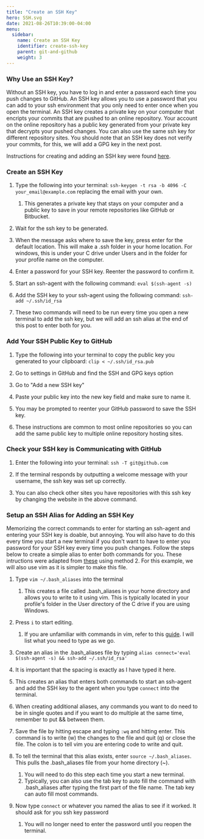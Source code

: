 ```yaml
---
title: "Create an SSH Key"
hero: SSH.svg
date: 2021-08-26T10:39:00-04:00
menu:
  sidebar:
    name: Create an SSH Key
    identifier: create-ssh-key
    parent: git-and-github
    weight: 3
---
```

### Why Use an SSH Key?
Without an SSH key, you have to log in and enter a password each time you push changes to GitHub. An SSH key allows you to use a password that you can add to your ssh environment that you only need to enter once when you open the terminal. An SSH key creates a private key on your computer that encripts your commits that are pushed to an online repository. Your account on the online repository has a public key generated from your private key that decrypts your pushed changes. You can also use the same ssh key for different repository sites. You should note that an SSH key does not verify your commits, for this, we will add a GPG key in the next post.

Instructions for creating and adding an SSH key were found [here](https://docs.github.com/en/github/authenticating-to-github/connecting-to-github-with-ssh).

### Create an SSH Key
1. Type the following into your terminal: `ssh-keygen -t rsa -b 4096 -C your_email@example.com` replacing the email with your own.
   1. This generates a private key that stays on your computer and a public key to save in your remote repositories like GitHub or Bitbucket.


2. Wait for the ssh key to be generated.


3. When the message asks where to save the key, press enter for the default location. This will make a .ssh folder in your home location. For windows, this is under your C drive under Users and in the folder for your profile name on the computer.


4. Enter a password for your SSH key. Reenter the password to confirm it.


5. Start an ssh-agent with the following command: `eval $(ssh-agent -s)`


6. Add the SSH key to your ssh-agent using the following command: `ssh-add ~/.ssh/id_rsa`


7. These two commands will need to be run every time you open a new terminal to add the ssh key, but we will add an ssh alias at the end of this post to enter both for you.

### Add Your SSH Public Key to GitHub
1. Type the following into your terminal to copy the public key you generated to your clipboard: `clip < ~/.ssh/id_rsa.pub`


2. Go to settings in GitHub and find the SSH and GPG keys option


3. Go to "Add a new SSH key"


4. Paste your public key into the new key field and make sure to name it.


5. You may be prompted to reenter your GitHub password to save the SSH key.


6. These instructions are common to most online repositories so you can add the same public key to multiple online repository hosting sites.

### Check your SSH key is Communicating with GitHub
1. Enter the following into your terminal: `ssh -T git@github.com`


2. If the terminal responds by outputting a welcome message with your username, the ssh key
was set up correctly.


3. You can also check other sites you have repositories with this ssh key by changing the website in
the above command.

### Setup an SSH Alias for Adding an SSH Key
Memorizing the correct commands to enter for starting an ssh-agent and entering your SSH key is doable, but annoying. You will also have to do this every time you start a new terminal if you don't want to have to enter you password for your SSH key every time you push changes. Follow the steps below to create a simple alias to enter both commands for you. These intructions were adapted from [these](https://scotch.io/tutorials/how-to-create-an-ssh-shortcut) using method 2. For this example, we will also use vim as it is simpler to make this file.

1. Type `vim ~/.bash_aliases` into the terminal
   1. This creates a file called .bash_aliases in your home directory and allows you to write to it using vim. This is typically located in your profile's folder in the User directory of the C drive if you are using Windows.


2. Press `i` to start editing.
   1. If you are unfamiliar with commands in vim, refer to this [guide](https://vim.rtorr.com/). I will list what you need to type as we go.


3. Create an alias in the .bash_aliases file by typing `alias connect='eval $(ssh-agent -s) && ssh-add
~/.ssh/id_rsa'`
  1. It is important that the spacing is exactly as I have typed it here.
  2. This creates an alias that enters both commands to start an ssh-agent and add the SSH key to the agent when you type `connect` into the terminal.
  3. When creating additional aliases, any commands you want to do need to be in single quotes and if you want to do multiple at the same time, remember to put && between them.

4. Save the file by hitting escape and typing `:wq` and hitting enter. This command is to write (w) the changes to the file and quit (q) or close the file. The colon is to tell vim you are entering code to write and quit.


5. To tell the terminal that this alias exists, enter `source ~/.bash_aliases`. This pulls the .bash_aliases file from your home directory (~).
   1. You will need to do this step each time you start a new terminal.
   2. Typically, you can also use the tab key to auto fill the command with .bash_aliases after typing the first part of the file name. The tab key can auto fill most commands.


6. Now type `connect` or whatever you named the alias to see if it worked. It should ask for you ssh key password
   1. You will no longer need to enter the password until you reopen the terminal.

